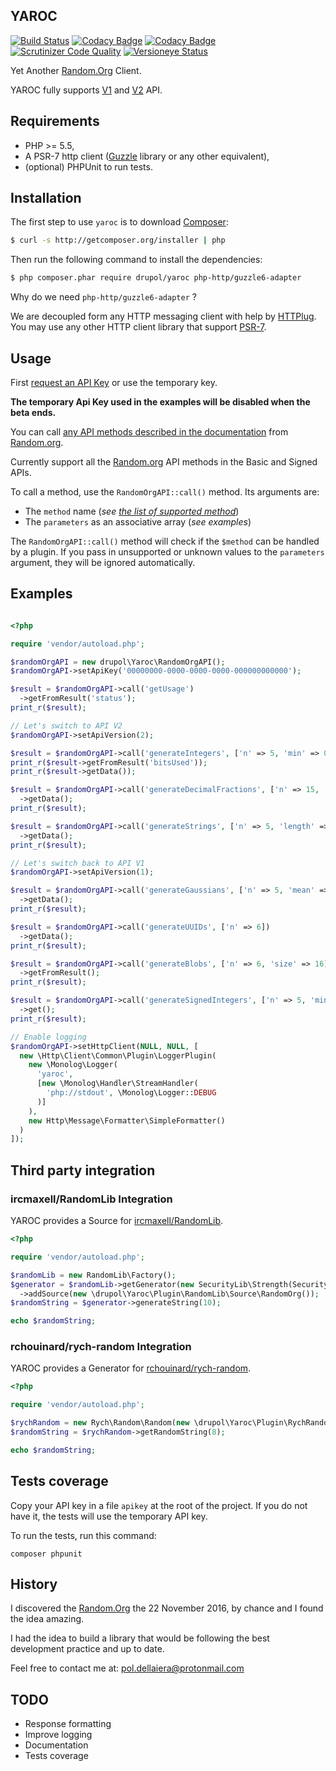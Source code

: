 ## YAROC
[![Build Status](https://travis-ci.org/drupol/yaroc.svg?branch=master)](https://travis-ci.org/drupol/yaroc) [![Codacy Badge](https://api.codacy.com/project/badge/Grade/7231dd2876b14e90a02cd1df9055309b)](https://www.codacy.com/app/drupol/yaroc) [![Codacy Badge](https://api.codacy.com/project/badge/Coverage/7231dd2876b14e90a02cd1df9055309b)](https://www.codacy.com/app/drupol/yaroc) [![Scrutinizer Code Quality](https://scrutinizer-ci.com/g/drupol/yaroc/badges/quality-score.png?b=master)](https://scrutinizer-ci.com/g/drupol/yaroc/?branch=master) [![Versioneye Status](https://www.versioneye.com/user/projects/58434f1d1f3a6d01f62cbee1/badge.svg)](https://www.versioneye.com/user/projects/58434f1d1f3a6d01f62cbee1)

Yet Another [Random.Org](https://random.org) Client.

YAROC fully supports [V1](https://api.random.org/json-rpc/1/) and [V2](https://api.random.org/json-rpc/2) API.

## Requirements

* PHP >= 5.5,
* A PSR-7 http client ([Guzzle](https://github.com/guzzle/guzzle) library or any other equivalent),
* (optional) PHPUnit to run tests.

## Installation

The first step to use `yaroc` is to download [Composer](https://getcomposer.org/):

```bash
$ curl -s http://getcomposer.org/installer | php
```

Then run the following command to install the dependencies:

```bash
$ php composer.phar require drupol/yaroc php-http/guzzle6-adapter
```

Why do we need `php-http/guzzle6-adapter` ?

We are decoupled form any HTTP messaging client with help by [HTTPlug](http://httplug.io/).
You may use any other HTTP client library that support [PSR-7](http://www.php-fig.org/psr/psr-7/).

## Usage
First [request an API Key](https://api.random.org/api-keys) or use the temporary key.

__The temporary Api Key used in the examples will be disabled when the beta ends.__

You can call [any API methods described in the documentation](https://api.random.org/json-rpc/1/basic) from [Random.org](https://random.org).

Currently support all the [Random.org](https://random.org) API methods in the Basic and Signed APIs.

To call a method, use the ```RandomOrgAPI::call()``` method. Its arguments are:

- The ```method``` name (_see [the list of supported method](https://api.random.org/json-rpc/1/)_)
- The ```parameters``` as an associative array (_see examples_)

The ```RandomOrgAPI::call()``` method will check if the ```$method``` can be handled by a plugin.
If you pass in unsupported or unknown values to the ```parameters``` argument, they will be ignored automatically.

## Examples

```php

<?php

require 'vendor/autoload.php';

$randomOrgAPI = new drupol\Yaroc\RandomOrgAPI();
$randomOrgAPI->setApiKey('00000000-0000-0000-0000-000000000000');

$result = $randomOrgAPI->call('getUsage')
  ->getFromResult('status');
print_r($result);

// Let's switch to API V2
$randomOrgAPI->setApiVersion(2);

$result = $randomOrgAPI->call('generateIntegers', ['n' => 5, 'min' => 0, 'max' => 100]);
print_r($result->getFromResult('bitsUsed'));
print_r($result->getData());

$result = $randomOrgAPI->call('generateDecimalFractions', ['n' => 15, 'decimalPlaces' => 6])
  ->getData();
print_r($result);

$result = $randomOrgAPI->call('generateStrings', ['n' => 5, 'length' => 20])
  ->getData();
print_r($result);

// Let's switch back to API V1
$randomOrgAPI->setApiVersion(1);

$result = $randomOrgAPI->call('generateGaussians', ['n' => 5, 'mean' => 5, 'standardDeviation' => 3, 'significantDigits' => 3])
  ->getData();
print_r($result);

$result = $randomOrgAPI->call('generateUUIDs', ['n' => 6])
  ->getData();
print_r($result);

$result = $randomOrgAPI->call('generateBlobs', ['n' => 6, 'size' => 16])
  ->getFromResult();
print_r($result);

$result = $randomOrgAPI->call('generateSignedIntegers', ['n' => 5, 'min' => 0, 'max' => 40])
  ->get();
print_r($result);

// Enable logging
$randomOrgAPI->setHttpClient(NULL, NULL, [
  new \Http\Client\Common\Plugin\LoggerPlugin(
    new \Monolog\Logger(
      'yaroc',
      [new \Monolog\Handler\StreamHandler(
        'php://stdout', \Monolog\Logger::DEBUG
      )]
    ),
    new Http\Message\Formatter\SimpleFormatter()
  )
]);

```

## Third party integration

### ircmaxell/RandomLib Integration

YAROC provides a Source for [ircmaxell/RandomLib](https://github.com/ircmaxell/RandomLib).

```php
<?php

require 'vendor/autoload.php';

$randomLib = new RandomLib\Factory();
$generator = $randomLib->getGenerator(new SecurityLib\Strength(SecurityLib\Strength::HIGH))
  ->addSource(new \drupol\Yaroc\Plugin\RandomLib\Source\RandomOrg());
$randomString = $generator->generateString(10);

echo $randomString;

```
### rchouinard/rych-random Integration

YAROC provides a Generator for [rchouinard/rych-random](https://github.com/rchouinard/rych-random).

```php
<?php

require 'vendor/autoload.php';

$rychRandom = new Rych\Random\Random(new \drupol\Yaroc\Plugin\RychRandom\Generator\RandomOrg());
$randomString = $rychRandom->getRandomString(8);

echo $randomString;

```

## Tests coverage

Copy your API key in a file ```apikey``` at the root of the project. If you do not have it, the tests will use the temporary API key.

To run the tests, run this command:

```
composer phpunit
```

## History

I discovered the [Random.Org](https://random.org) the 22 November 2016, by chance and I found the idea amazing.

I had the idea to build a library that would be following the best development practice and up to date.

Feel free to contact me at: pol.dellaiera@protonmail.com

## TODO

- Response formatting
- Improve logging
- Documentation
- Tests coverage

